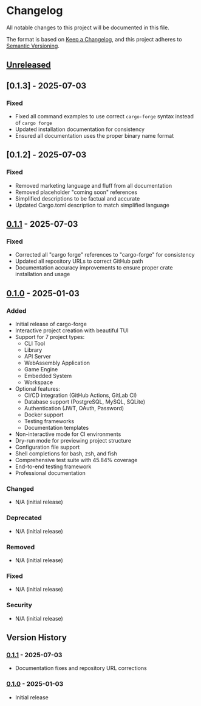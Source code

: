 # Changelog

All notable changes to this project will be documented in this file.

The format is based on [Keep a Changelog](https://keepachangelog.com/en/1.0.0/),
and this project adheres to [Semantic Versioning](https://semver.org/spec/v2.0.0.html).

## [Unreleased]

## [0.1.3] - 2025-07-03
### Fixed
- Fixed all command examples to use correct `cargo-forge` syntax instead of `cargo forge`
- Updated installation documentation for consistency
- Ensured all documentation uses the proper binary name format

## [0.1.2] - 2025-07-03
### Fixed
- Removed marketing language and fluff from all documentation
- Removed placeholder "coming soon" references
- Simplified descriptions to be factual and accurate
- Updated Cargo.toml description to match simplified language

## [0.1.1] - 2025-07-03
### Fixed
- Corrected all "cargo forge" references to "cargo-forge" for consistency
- Updated all repository URLs to correct GitHub path
- Documentation accuracy improvements to ensure proper crate installation and usage

## [0.1.0] - 2025-01-03
### Added
- Initial release of cargo-forge
- Interactive project creation with beautiful TUI
- Support for 7 project types:
  - CLI Tool
  - Library
  - API Server
  - WebAssembly Application
  - Game Engine
  - Embedded System
  - Workspace
- Optional features:
  - CI/CD integration (GitHub Actions, GitLab CI)
  - Database support (PostgreSQL, MySQL, SQLite)
  - Authentication (JWT, OAuth, Password)
  - Docker support
  - Testing frameworks
  - Documentation templates
- Non-interactive mode for CI environments
- Dry-run mode for previewing project structure
- Configuration file support
- Shell completions for bash, zsh, and fish
- Comprehensive test suite with 45.84% coverage
- End-to-end testing framework
- Professional documentation

### Changed
- N/A (initial release)

### Deprecated
- N/A (initial release)

### Removed
- N/A (initial release)

### Fixed
- N/A (initial release)

### Security
- N/A (initial release)

## Version History

### [0.1.1] - 2025-07-03
- Documentation fixes and repository URL corrections

### [0.1.0] - 2025-01-03
- Initial release

[Unreleased]: https://github.com/marcuspat/cargo-forge/compare/v0.1.1...HEAD
[0.1.1]: https://github.com/marcuspat/cargo-forge/compare/v0.1.0...v0.1.1
[0.1.0]: https://github.com/marcuspat/cargo-forge/releases/tag/v0.1.0